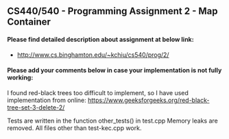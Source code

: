 ## CS440/540 - Programming Assignment 2 - Map Container

#### Please find detailed description about assignment at below link:

* http://www.cs.binghamton.edu/~kchiu/cs540/prog/2/

#### Please add your comments below in case your implementation is not fully working:

I found red-black trees too difficult to implement, so I have used implementation from online: https://www.geeksforgeeks.org/red-black-tree-set-3-delete-2/

Tests are written in the function other_tests() in test.cpp
Memory leaks are removed.
All files other than test-kec.cpp work.

